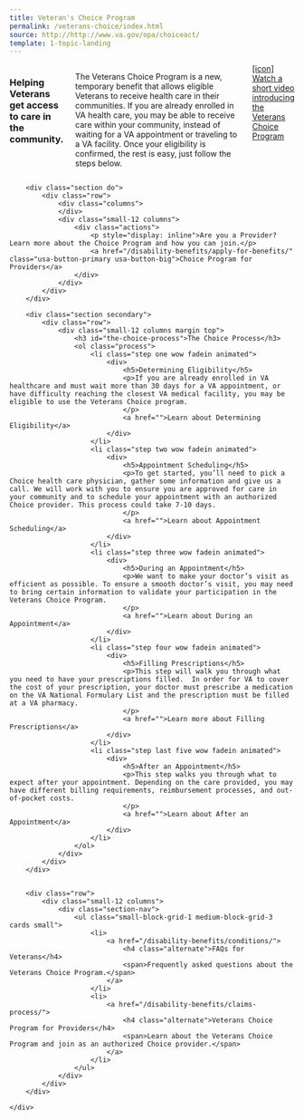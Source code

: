 ```yaml
---
title: Veteran's Choice Program
permalink: /veterans-choice/index.html
source: http://http://www.va.gov/opa/choiceact/
template: 1-topic-landing
---
```


<div class="main" role="main" markdown="0">
    <div class="section one" markdown="0">
        <div class="primary" markdown="0">
            <div class="row" markdown="0">
                <div class="small-12 columns" markdown="0">
                    <h3>Helping Veterans get access to care in the community.</h3>
                    <p>The Veterans Choice Program is a new, temporary benefit that allows eligible Veterans to receive health care in their communities. If you are already enrolled in VA health care, you may be able to receive care within your community, instead of waiting for a VA appointment or traveling to a VA facility. Once your eligibility is confirmed, the rest is easy, just follow the steps below.</p>
                    <a href="">[icon] Watch a short video introducing the Veterans Choice Program</a>
                </div>
            </div>
        </div>

        <div class="section do">
            <div class="row">
                <div class="columns">
                </div>
                <div class="small-12 columns">
                    <div class="actions">
                        <p style="display: inline">Are you a Provider? Learn more about the Choice Program and how you can join.</p>
                        <a href="/disability-benefits/apply-for-benefits/" class="usa-button-primary usa-button-big">Choice Program for Providers</a>
                    </div>
                </div>
            </div>
        </div>

        <div class="section secondary">
            <div class="row">
                <div class="small-12 columns margin top">
                    <h3 id="the-choice-process">The Choice Process</h3>
                    <ol class="process">
                        <li class="step one wow fadein animated">
                            <div>
                                <h5>Determining Eligibility</h5>
                                <p>If you are already enrolled in VA healthcare and must wait more than 30 days for a VA appointment, or have difficulty reaching the closest VA medical facility, you may be eligible to use the Veterans Choice program.
                                </p>
                                <a href="">Learn about Determining Eligibility</a>
                            </div>
                        </li>
                        <li class="step two wow fadein animated">
                            <div>
                                <h5>Appointment Scheduling</h5>
                                <p>To get started, you’ll need to pick a Choice health care physician, gather some information and give us a call. We will work with you to ensure you are approved for care in your community and to schedule your appointment with an authorized Choice provider. This process could take 7-10 days.
                                </p>
                                <a href="">Learn about Appointment Scheduling</a>
                            </div>
                        </li>
                        <li class="step three wow fadein animated">
                            <div>
                                <h5>During an Appointment</h5>
                                <p>We want to make your doctor’s visit as efficient as possible. To ensure a smooth doctor’s visit, you may need to bring certain information to validate your participation in the Veterans Choice Program.
                                </p>
                                <a href="">Learn about During an Appointment</a>
                            </div>
                        </li>
                        <li class="step four wow fadein animated">
                            <div>
                                <h5>Filling Prescriptions</h5>
                                <p>This step will walk you through what you need to have your prescriptions filled.  In order for VA to cover the cost of your prescription, your doctor must prescribe a medication on the VA National Formulary List and the prescription must be filled at a VA pharmacy.
                                </p>
                                <a href="">Learn more about Filling Prescriptions</a>
                            </div>
                        </li>
                        <li class="step last five wow fadein animated">
                            <div>
                                <h5>After an Appointment</h5>
                                <p>This step walks you through what to expect after your appointment. Depending on the care provided, you may have different billing requirements, reimbursement processes, and out-of-pocket costs.
                                </p>
                                <a href="">Learn about After an Appointment</a>
                            </div>
                        </li>
                    </ol>
                </div>
            </div>
        </div>


        <div class="row">
            <div class="small-12 columns">
                <div class="section-nav">
                    <ul class="small-block-grid-1 medium-block-grid-3 cards small">
                        <li>
                            <a href="/disability-benefits/conditions/">
                                <h4 class="alternate">FAQs for Veterans</h4>
                                <span>Frequently asked questions about the Veterans Choice Program.</span>
                            </a>
                        </li>
                        <li>
                            <a href="/disability-benefits/claims-process/">
                                <h4 class="alternate">Veterans Choice Program for Providers</h4>
                                <span>Learn about the Veterans Choice Program and join as an authorized Choice provider.</span>
                            </a>
                        </li>
                    </ul>
                </div>
            </div>
        </div>

    </div>


